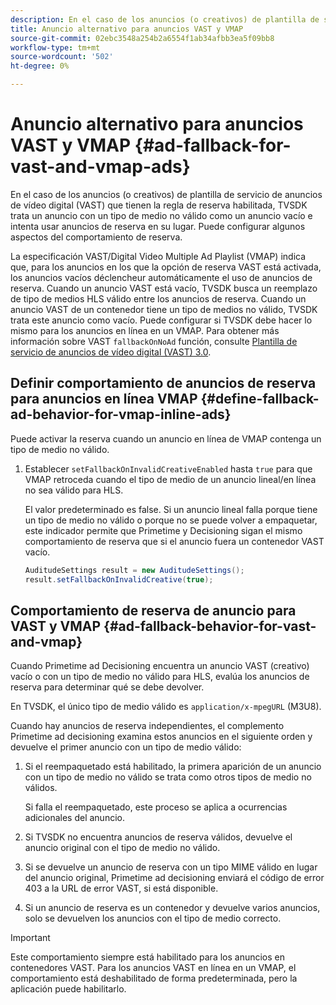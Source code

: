 ```yaml
---
description: En el caso de los anuncios (o creativos) de plantilla de servicio de anuncios de vídeo digital (VAST) que tienen la regla de reserva habilitada, TVSDK trata un anuncio con un tipo de medio no válido como un anuncio vacío e intenta usar anuncios de reserva en su lugar. Puede configurar algunos aspectos del comportamiento de reserva.
title: Anuncio alternativo para anuncios VAST y VMAP
source-git-commit: 02ebc3548a254b2a6554f1ab34afbb3ea5f09bb8
workflow-type: tm+mt
source-wordcount: '502'
ht-degree: 0%

---
```


# Anuncio alternativo para anuncios VAST y VMAP {#ad-fallback-for-vast-and-vmap-ads}

En el caso de los anuncios (o creativos) de plantilla de servicio de anuncios de vídeo digital (VAST) que tienen la regla de reserva habilitada, TVSDK trata un anuncio con un tipo de medio no válido como un anuncio vacío e intenta usar anuncios de reserva en su lugar. Puede configurar algunos aspectos del comportamiento de reserva.

La especificación VAST/Digital Video Multiple Ad Playlist (VMAP) indica que, para los anuncios en los que la opción de reserva VAST está activada, los anuncios vacíos déclencheur automáticamente el uso de anuncios de reserva. Cuando un anuncio VAST está vacío, TVSDK busca un reemplazo de tipo de medios HLS válido entre los anuncios de reserva. Cuando un anuncio VAST de un contenedor tiene un tipo de medios no válido, TVSDK trata este anuncio como vacío. Puede configurar si TVSDK debe hacer lo mismo para los anuncios en línea en un VMAP. Para obtener más información sobre VAST `fallbackOnNoAd` función, consulte [Plantilla de servicio de anuncios de vídeo digital (VAST) 3.0](https://www.iab.net/guidelines/508676/digitalvideo/vsuite/vast).

## Definir comportamiento de anuncios de reserva para anuncios en línea VMAP {#define-fallback-ad-behavior-for-vmap-inline-ads}

Puede activar la reserva cuando un anuncio en línea de VMAP contenga un tipo de medio no válido.

1. Establecer `setFallbackOnInvalidCreativeEnabled` hasta `true` para que VMAP retroceda cuando el tipo de medio de un anuncio lineal/en línea no sea válido para HLS.

   El valor predeterminado es false. Si un anuncio lineal falla porque tiene un tipo de medio no válido o porque no se puede volver a empaquetar, este indicador permite que Primetime y Decisioning sigan el mismo comportamiento de reserva que si el anuncio fuera un contenedor VAST vacío.

   ```java
   AuditudeSettings result = new AuditudeSettings(); 
   result.setFallbackOnInvalidCreative(true);
   ```

## Comportamiento de reserva de anuncio para VAST y VMAP {#ad-fallback-behavior-for-vast-and-vmap}

Cuando Primetime ad Decisioning encuentra un anuncio VAST (creativo) vacío o con un tipo de medio no válido para HLS, evalúa los anuncios de reserva para determinar qué se debe devolver.

<!--<a id="section_9F60AF00CE9645848EAAF8C06A9E426B"></a>-->

En TVSDK, el único tipo de medio válido es `application/x-mpegURL` (M3U8).

Cuando hay anuncios de reserva independientes, el complemento Primetime ad decisioning examina estos anuncios en el siguiente orden y devuelve el primer anuncio con un tipo de medio válido:

1. Si el reempaquetado está habilitado, la primera aparición de un anuncio con un tipo de medio no válido se trata como otros tipos de medio no válidos.

   Si falla el reempaquetado, este proceso se aplica a ocurrencias adicionales del anuncio.
1. Si TVSDK no encuentra anuncios de reserva válidos, devuelve el anuncio original con el tipo de medio no válido.
1. Si se devuelve un anuncio de reserva con un tipo MIME válido en lugar del anuncio original, Primetime ad decisioning enviará el código de error 403 a la URL de error VAST, si está disponible.
1. Si un anuncio de reserva es un contenedor y devuelve varios anuncios, solo se devuelven los anuncios con el tipo de medio correcto.

>[!IMPORTANT]
>
>Este comportamiento siempre está habilitado para los anuncios en contenedores VAST. Para los anuncios VAST en línea en un VMAP, el comportamiento está deshabilitado de forma predeterminada, pero la aplicación puede habilitarlo.
